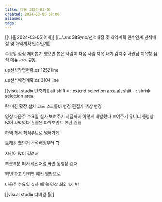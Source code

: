 ```yaml
---
title: 다울 2024-03-06
created: 2024-03-06 08:06
aliases: 
tags:
---
```

[[다울 2024-03-05|어제]]
[[../../noGitSync/선석배정 및 하역계획 인수인계|선석배정 및 하역계획 인수인계]]

수요일 점심
제비뽑기 했으면 뽑은 사람이 다음 사람 지목
내가 김치수 사원님 지목함
점심 메뉴 ->> 규동

up선석작업현황.cs
1252 line

up선석배정계획.cs
3104 line

[[visual studio 단축키]]
alt shift = : extend selection area
alt shift - : shrink selection area

락 마진 확장 설치
코드 스크롤바 변경
편집기 색상 변경


영상 다음주 수요일 실사 보여주기
지금까지 이렇게 개발했다 보여주기
유니티 동영상 많이 써먹었다
컨셉은 파워포인트 했던 컨셉

하역 해서 최적루트로 넘어가게


트래킹
했던거
선석배정부터 쫙

시간이 많이 걸려서

부분부분 떠서
예전처럼
화면 동영상 캡쳐

되면 하고 안되면 예전 방법으로

다음주 수요일 실사 때 쓸 영상 
회의 1시 반

[[visual studio 디버깅 툴]]